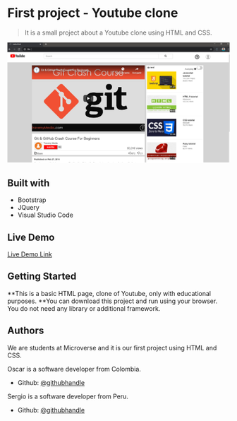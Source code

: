 # First project - Youtube clone

> It is a small project about a Youtube clone using HTML and CSS.

![screenshot](./Screenshot-001.png)

## Built with

- Bootstrap
- JQuery
- Visual Studio Code

## Live Demo

[Live Demo Link](https://andresporres.000webhostapp.com/videoOscarSergio/index.html)

## Getting Started

**This is a basic HTML page, clone of Youtube, only with educational purposes.
**You can download this project and run using your browser. You do not need any library or additional framework.

## Authors

We are students at Microverse and it is our first project using HTML and CSS.

Oscar is a software developer from Colombia.

- Github: [@githubhandle](https://github.com/andresporras3423)

Sergio is a software developer from Peru.

- Github: [@githubhandle](https://github.com/sergiomauz)
